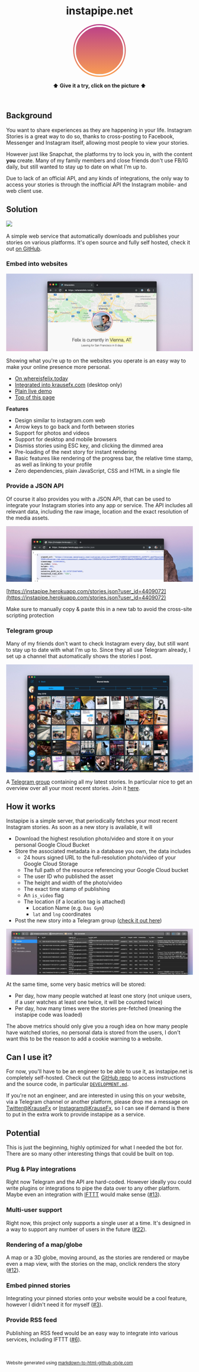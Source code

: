 <h1 style="text-align: center;">instapipe.net</h1>



<div id="story-available">
  <img 
    src="https://graph.facebook.com/100000723486971/picture?type=large"
    id="storyProfilePicture"
    onclick="showStories()"
  />
</div>

<div id="storyViewer">
  <div id="storyViewerDimmedBackground" onclick="dismissStories()"></div>
  <div id="storyContent">
    <div id="storyHeader">
      <img 
        id="storyHeaderProfilePicture"
        onclick="window.open('https://instagram.com/krausefx', '_blank')"
      />
      <p id="storyUserlink"><a href="https://instagram.com/krausefx" target="_blank">KrauseFx</a></p>
      <p id="storyTimestamp"></p>
      <p id="poweredByInstapipe"><a href="https://instapipe.net" target="_blank">instapipe.net</a></p>
    </div>
    <div id="storyProgressBar"></div>
    <div id="storyBackButton" class="storyButton" onclick="userDidClickPreviousStory()">
      <
    </div>
    <div id="storyNextButton" class="storyButton" onclick="userDidClickNextStory()">
      >
    </div>

    <video autoplay playsinline muted id="storyVideoViewer">
    </video>
    <div id="storyPhotoViewer" onclick="userDidClickNextStory()">
    </div>
  </div>
  <img src="" id="fakeContentToPreloadImages" />
</div>

<script type='text/javascript'>
let host = "https://instapipe.herokuapp.com/"
let userId = "4409072"

var storiesToShow = null;
var timeOutForPhotos = 4.0;
var storyProgressSpacing = 5;
var progressPadding = 2;
var progressBars = null;
var storiesContent = null;

var nextStoryTimeout = null;
var currentIndex = -1;

function preloadStoriesIndex() {
  var url = host + "stories.json?user_id=" + userId;

  var xmlHttp = new XMLHttpRequest();
  xmlHttp.onreadystatechange = function() { 
    if (xmlHttp.readyState == 4 && xmlHttp.status == 200) {
      storiesContent = JSON.parse(xmlHttp.responseText)
      if (storiesContent.length == 0) {
        // Default it's shown, as it looks nicer
        // and I post stories most days :joy:
        document.getElementById("story-available").className += "story-not-available"
      } else {
        // preload the first story if it's a picture
        if (!storiesContent[0]["is_video"]) {
          document.getElementById("fakeContentToPreloadImages").src = storiesContent[0]["signed_url"]
        }
      }
    }
  };

  xmlHttp.open("GET", url, true); // true = asynchronous 
  xmlHttp.send(null);
}

function showStories() {
  if (storiesContent == null || storiesContent.length == 0) {
    return;
  }

  // Copy the profile picture URL to the story header, to only have to define it once
  // we only do that once everything is loaded, as depending on the website
  // the image node might not be acccessible yet
  let profileImageURL = document.getElementById("storyProfilePicture").src
  document.getElementById("storyHeaderProfilePicture").src = profileImageURL;

  storiesToShow = []
  progressBars = []

  document.getElementById("storyViewer").style.display = "block"

  for (let storyIndex in storiesContent) {
    let currentStory = storiesContent[storyIndex]
    storiesToShow.push(currentStory)
  }

  for (let currentStoryIndex in storiesToShow) {
    let currentStory = storiesToShow[currentStoryIndex]

    // Append the progress items
    var progressBarBackground = document.createElement("div")
    progressBarBackground.className = "storyProgressBarItemBg"
    progressBarBackground.style.width = "calc(" + (1.0 / storiesToShow.length) * 100 + "%" + " - " + progressPadding * 2 + "px)"
    progressBarBackground.style.marginRight = progressPadding + "px"
    progressBarBackground.style.marginLeft = progressPadding + "px"
    document.getElementById("storyProgressBar").appendChild(progressBarBackground)

    var progressBarForeground = document.createElement("div")
    progressBarForeground.style.width = "0%"
    progressBarForeground.className = "storyProgressBarItemFg"
    progressBarBackground.appendChild(progressBarForeground)

    progressBars.push(progressBarForeground)
  }

  currentIndex = 0
  renderCurrentStory()

  var xmlHttp = new XMLHttpRequest();
  xmlHttp.onreadystatechange = function() {}
  xmlHttp.open("GET", host + "didOpenStories", true); // true = asynchronous 
  xmlHttp.send(null);
}

function renderCurrentStory() {
  currentStory = storiesToShow[currentIndex]
  
  for (let index in progressBars) {
    let currentProgressBar = progressBars[index]
    if (currentIndex > index) {
      currentProgressBar.style.width = "100%"
    } else {
      currentProgressBar.style.width = "0%"
    }
  }

  // Show image/video
  let videoViewer = document.getElementById("storyVideoViewer")
  let photoViewer = document.getElementById("storyPhotoViewer")
  let progressBarContent = progressBars[currentIndex]

  document.getElementById("storyTimestamp").textContent = currentStory["formatted_time_diff"]

  if (currentStory["is_video"]) {
    videoViewer.src = currentStory["signed_url"]
    videoViewer.style.display = "block"
    videoViewer.onended = function() {
      if (currentIndex < storiesToShow.length - 1) {
        currentIndex++;
        renderCurrentStory();
      } else {
        dismissStories();
      }
    };
    let videoUpdatedDuration = function() {
      // this is triggered when the video file was loaded
      // videos have dynamic length
      animateProgressBar(progressBarContent, videoViewer.duration)
      videoViewer.removeEventListener("durationchange", videoUpdatedDuration)
    }
    videoViewer.addEventListener("durationchange", videoUpdatedDuration)
    videoViewer.load()
    videoViewer.play()
    photoViewer.style.display = "none"
  } else {
    photoViewer.style.backgroundImage = "url('" + currentStory["signed_url"] + "')"
    videoViewer.style.display = "none"
    photoViewer.style.display = "block"
    animateProgressBar(progressBarContent, timeOutForPhotos) // photos are always x seconds

    // Advance to next story after X seconds
    nextStoryTimeout = setTimeout(function() {
      if (currentIndex < storiesToShow.length - 1) {
        currentIndex++;
        renderCurrentStory();
      } else {
        dismissStories();
      }
    }, timeOutForPhotos * 1000)
  }

  // Trigger the next one
  if (currentIndex < storiesToShow.length - 1 && !storiesToShow[currentIndex + 1]["is_video"])
  {
    setTimeout(function() {
      // Poor person's pre-loading of images, with a slight delay
      document.getElementById("fakeContentToPreloadImages").src = storiesToShow[currentIndex + 1]["signed_url"]
    }, timeOutForPhotos / 3.0 * 1000)
  }
}

function animateProgressBar(progressBar, duration) {
  progressBar.style.animationName = "storyViewProgress";
  progressBar.style.animationDuration = duration + "s";
}

function userDidClickPreviousStory() {
  if (currentIndex > 0) {
    stopAllAnimations()
    currentIndex--;
    renderCurrentStory();
  } else {
    dismissStories();
  }
}

function userDidClickNextStory() {
  if (currentIndex < storiesToShow.length - 1) {
    stopAllAnimations()
    currentIndex++;
    renderCurrentStory();
  } else {
    dismissStories();
  }
}

function stopAllAnimations() {
  clearTimeout(nextStoryTimeout)
  document.getElementById("storyVideoViewer").onended = null

  for (let index in progressBars) {
    let currentProgressBar = progressBars[index]
    currentProgressBar.style.animationName = null
  }
}

function dismissStories() {
  document.getElementById("storyViewer").style.display = "none"
  document.getElementById("storyProgressBar").innerHTML = ""
  stopAllAnimations()
}

window.addEventListener("keyup", function(e) {
  if (e.keyCode == 27) { // ESC
    dismissStories()
    return true;
  }
  if (e.keyCode == 37) { // Left
    userDidClickPreviousStory();
  }
  if (e.keyCode == 39) { // Right
    userDidClickNextStory();
  }
}, false);

preloadStoriesIndex();

</script>
<style type='text/css'>
#storyProfilePicture {
  width: 128px;
  height: 128px;
  border-radius: 70px;
  margin-left: 3px;
  margin-top: 3px;
  cursor: pointer;
  border: 4px solid white;
}

#story-available {
  background-image: linear-gradient(rgb(186, 62, 138), #fba051);
  height: 142px;
  width: 142px;
  z-index: -10;
  border-radius: 70px;
  margin-bottom: 15px;
}

#story-available.story-not-available {
  background-image: none !important;
}

#storyViewer {
  height: 100%;
  width: 100%;
  position: fixed;
  top: 0;
  left: 0;
  z-index: 100;
  text-align: center;
  display: none;

  font-family: 'Helvetica Neue', sans-serif;
  font-weight: normal;
}
#storyViewer > #storyViewerDimmedBackground {
  /* This is a separate div to allow onclick events */
  background-color: rgba(0, 0, 0, 0.8);
  height: 100%;
  width: 100%;
  z-index: -1;
  position: absolute;
}

#storyViewer p {
  color: #686868;
  font-size: 20px;
  line-height: 24px;
  margin: 0 0 24px;
  text-align: center;
  text-justify: inter-word;
}

#storyViewer > #storyContent {
  width: 512px;
  max-width: 80%; /* for mobile devices */
  margin-top: 30px;
  display: inline-block;

  /* 
    To get the right aspect ratio, while still having a dynamic content size
    https://stackoverflow.com/questions/1495407/maintain-the-aspect-ratio-of-a-div-with-css
    IG content: 910px height to 512px width = ~178%
    So the `padding-bottom` sets the height of the content
  */
  padding-bottom: 178%;
}

#storyViewer > #storyContent > .storyButton {
  position: fixed;
  top: calc(910px - 450px);
  background-color: rgba(200, 200, 200, 0.88);
  padding: 10px;
  color: rgba(0, 0, 0, 0.8);
  font-weight: bolder;
  font-size: 16px;
  border-radius: 18px;
  width: 20px;
  height: 20px;
  text-align: center;
  cursor: pointer;
}

#storyViewer > #storyContent > #storyBackButton {
  left: 50px;
}

#storyViewer > #storyContent > #storyNextButton {
  right: 53px; /* no idea where the difference comes from */
}

#storyViewer > #storyContent > #storyPhotoViewer {
  width: 100%;
  padding-bottom: 178%; /* see comment in #storyContent */
  background-size: cover;
  background-repeat: no-repeat;
  background-position: 50% 50%;
}

#storyViewer > #storyContent > #storyVideoViewer {
  padding-bottom: 178%; /* see comment in #storyContent */
  width: 100%;
}

#storyViewer > #storyContent > #storyProgressBar {
  width: calc(100% + 4px);
  margin-left: -2px;
  height: 3px;
  margin-top: 10px;
  margin-bottom: 10px;
}

#storyViewer > #storyContent > #storyProgressBar > .storyProgressBarItemBg {
  border-radius: 6px;
  background-color: rgba(187, 187, 187, 0.6);
  height: 100%;
  display: inline-block;
  float: left;
}

.storyProgressBarItemFg {
  background-color: #FFF;
  height: 100%;
  border-radius: 3px;
  animation-timing-function: linear;
}

#fakeContentToPreloadImages {
  height: 0;
  width: 0;
  opacity: 0;
}

@keyframes storyViewProgress {
  from { width: 0%; }
  to { width: 100%; }
}

/* Story header */
#storyHeader {
  height: 50px;
  text-align: left;
}

#storyHeader > #storyHeaderProfilePicture {
  height: 38px;
  width: 38px;
  border-radius: 19px;
  cursor: pointer;
  margin-top: 7px;
  display: block-inline;
}

#storyHeader > #storyUserlink {
  display: block-inline;
  margin-left: 50px;
  text-align: left;
  margin-top: -40px; /* hacky */
  padding-top: 0;
  font-size: 20px;
}

#storyHeader > #storyUserlink > a {
  color: white !important;
  text-decoration: none;
}

#storyHeader > #storyTimestamp {
  color: #777;
  display: block-inline;
  margin-left: 50px;
  text-align: left;
  margin-top: -28px;
  padding-top: 0;
  font-size: 16px;
}

#storyHeader > #poweredByInstapipe {
  display: block-inline;
  margin-left: 150px;
  text-align: right;
  margin-top: -50px; /* hacky */
  padding-top: 0;
  font-size: 16px;
}

#storyHeader > #poweredByInstapipe > a {
  color: #999 !important;
  text-decoration: none;
}

</style>




<p style="text-align: center;"><b>⬆️ Give it a try, click on the picture ⬆️</b></p>

<style type="text/css">
  #story-available {
    margin-left: auto;
    margin-right: auto;
  }
</style>

<br />

## Background

You want to share experiences as they are happening in your life. Instagram Stories is a great way to do so, thanks to cross-posting to Facebook, Messenger and Instagram itself, allowing most people to view your stories.

However just like Snapchat, the platforms try to lock you in, with the content **you** create. Many of my family members and close friends don't use FB/IG daily, but still wanted to stay up to date on what I'm up to.

Due to lack of an official API, and any kinds of integrations, the only way to access your stories is through the inofficial API the Instagram mobile- and web client use.

## Solution

[![](https://img.shields.io/badge/author-@KrauseFx-blue.svg?style=flat)](https://twitter.com/KrauseFx)

A simple web service that automatically downloads and publishes your stories on various platforms. It's open source and fully self hosted, check it out [on GitHub](https://github.com/KrauseFx/instapipe).

### Embed into websites

<a href="https://whereisfelix.today">
  <img src="assets/whereisfelixScreenshot.jpg" />
</a>

Showing what you're up to on the websites you operate is an easy way to make your online presence more personal.

- [On whereisfelix.today](https://whereisfelix.today)
- [Integrated into krausefx.com](https://krausefx.com) (desktop only)
- [Plain live demo](https://krausefx.github.io/instapipe/web/index.html)
- [Top of this page]("#")

**Features**

- Design similar to instagram.com web
- Arrow keys to go back and forth between stories
- Support for photos and videos
- Support for desktop and mobile browsers
- Dismiss stories using ESC key, and clicking the dimmed area
- Pre-loading of the next story for instant rendering
- Basic features like rendering of the progress bar, the relative time stamp, as well as linking to your profile
- Zero dependencies, plain JavaScript, CSS and HTML in a single file

### Provide a JSON API

Of course it also provides you with a JSON API, that can be used to integrate your Instagram stories into any app or service. The API includes all relevant data, including the raw image, location and the exact resolution of the media assets.

<img src="assets/apiScreenshot.jpg" />

[https://instapipe.herokuapp.com/stories.json?user_id=4409072](https://instapipe.herokuapp.com/stories.json?user_id=4409072)

Make sure to manually copy & paste this in a new tab to avoid the cross-site scripting protection

### Telegram group

Many of my friends don't want to check Instagram every day, but still want to stay up to date with what I'm up to. Since they all use Telegram already, I set up a channel that automatically shows the stories I post.

<a href="https://t.me/joinchat/AAAAAFADGfZcXqQj3TK73A">
  <img src="assets/telegramScreenshot.jpg" />
</a>

A [Telegram group](https://t.me/joinchat/AAAAAFADGfZcXqQj3TK73A) containing all my latest stories. In particular nice to get an overview over all your most recent stories. Join it [here](https://t.me/joinchat/AAAAAFADGfZcXqQj3TK73A).

## How it works

Instapipe is a simple server, that periodically fetches your most recent Instagram stories. As soon as a new story is available, it will

- Download the highest resolution photo/video and store it on your personal Google Cloud Bucket
- Store the associated metadata in a database you own, the data includes
  - 24 hours signed URL to the full-resolution photo/video of your Google Cloud Storage
  - The full path of the resource referencing your Google Cloud bucket
  - The user ID who published the asset
  - The height and width of the photo/video
  - The exact time stamp of publishing
  - An `is_video` flag
  - The location (if a location tag is attached)
    - Location Name (e.g. `Das Gym`)
    - `lat` and `lng` coordinates
- Post the new story into a Telegram group ([check it out here](https://t.me/joinchat/AAAAAFADGfZcXqQj3TK73A))

<img src="assets/databaseScreenshot.jpg" />

At the same time, some very basic metrics will be stored:

- Per day, how many people watched at least one story (not unique users, if a user watches at least one twice, it will be counted twice)
- Per day, how many times were the stories pre-fetched (meaning the instapipe code was loaded)

The above metrics should only give you a rough idea on how many people have watched stories, no personal data is stored from the users, I don't want this to be the reason to add a cookie warning to a website.

## Can I use it?

For now, you'll have to be an engineer to be able to use it, as instapipe.net is completely self-hosted. Check out the [GitHub repo](https://github.com/krausefx/instapipe) to access instructions and the source code, in particular [`DEVELOPMENT.md`](https://github.com/KrauseFx/instapipe/blob/master/DEVELOPMENT.md).

If you're not an engineer, and are interested in using this on your website, via a Telegram channel or another platform, please drop me a message on [Twitter@KrauseFx](https://twitter.com/KrauseFx) or [Instagram@KrauseFx](https://instagram.com/KrauseFx), so I can see if demand is there to put in the extra work to provide instapipe as a service.

## Potential

This is just the beginning, highly optimized for what I needed the bot for. There are so many other interesting things that could be built on top.

### Plug & Play integrations

Right now Telegram and the API are hard-coded. However ideally you could write plugins or integrations to pipe the data over to any other platform. Maybe even an integration with [IFTTT](https://ifttt.com) would make sense ([#13](https://github.com/KrauseFx/instapipe/issues/13)).

### Multi-user support

Right now, this project only supports a single user at a time. It's designed in a way to support any number of users in the future ([#22](https://github.com/KrauseFx/instapipe/issues/new)).

### Rendering of a map/globe

A map or a 3D globe, moving around, as the stories are rendered or maybe even a map view, with the stories on the map, onclick renders the story ([#12](https://github.com/KrauseFx/instapipe/issues/12)).

### Embed pinned stories

Integrating your pinned stories onto your website would be a cool feature, however I didn't need it for myself ([#3](https://github.com/KrauseFx/instapipe/issues/3)).

### Provide RSS feed

Publishing an RSS feed would be an easy way to integrate into various services, including IFTTT ([#6](https://github.com/KrauseFx/instapipe/issues/6)).

<br />

<p style="margin-bottom: 0px;">
  <small>Website generated using <a href="https://markdown-to-github-style-web.com/" target="_blank">markdown-to-html-github-style.com</a></small></p>
